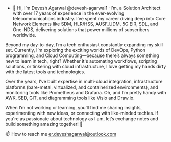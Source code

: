 - 👋 Hi, I’m Devesh Agarwal @devesh-agarwal1
-I’m, a Solution Architect with over 17 years of experience in the ever-evolving telecommunications industry. I’ve spent my career diving deep into Core Network Elements like SDM, HLR/HSS, AUSF_UDM, 5G EIR, SDL, and One-NDS, delivering solutions that power millions of subscribers worldwide.

Beyond my day-to-day, I’m a tech enthusiast constantly expanding my skill set. Currently, I’m exploring the exciting worlds of DevOps, Python programming, and Cloud Computing—because there’s always something new to learn in tech, right? Whether it's automating workflows, scripting solutions, or tinkering with cloud infrastructure, I love getting my hands dirty with the latest tools and technologies.

Over the years, I’ve built expertise in multi-cloud integration, infrastructure platforms (bare-metal, virtualized, and containerized environments), and monitoring tools like Prometheus and Grafana. Oh, and I’m pretty handy with AWK, SED, GIT, and diagramming tools like Visio and Draw.io.

When I’m not working or learning, you’ll find me sharing insights, experimenting with new ideas, or connecting with like-minded techies. If you're as passionate about technology as I am, let’s exchange notes and build something amazing together! 🚀

 📫 How to reach me er.deveshagarwal@outlook.com

<!---
devesh-agarwal1/devesh-agarwal1 is a ✨ special ✨ repository because its `README.md` (this file) appears on your GitHub profile.
You can click the Preview link to take a look at your changes.
--->
